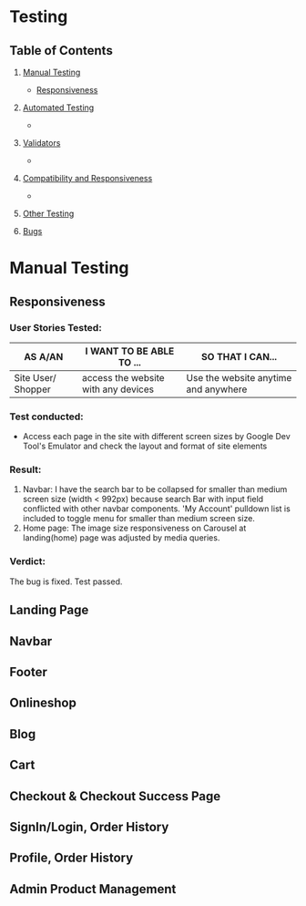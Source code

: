 # Testing
## Table of Contents

1. [Manual Testing](#)
    - [Responsiveness](#responsiveness)

2. [Automated Testing](#)
    - [](#)

3. [Validators](#)
    - [](#)

4. [Compatibility and Responsiveness](#)
    - [](#)

5. [Other Testing](#)

6. [Bugs](#)


# Manual Testing
## Responsiveness
### User Stories Tested:
| AS A/AN     | I WANT TO BE ABLE TO ... | SO THAT I CAN... | 
| ----------- | ----------- | ----------- | 
| Site User/ Shopper | access the website with any devices | Use the website anytime and anywhere |
### Test conducted:
- Access each page in the site with different screen sizes by Google Dev Tool's Emulator and check the layout and format of site elements
### Result:
1. Navbar: I have the search bar to be collapsed for smaller than medium screen size (width < 992px) because search Bar with input field conflicted with other navbar components. 
'My Account' pulldown list is included to toggle menu for smaller than medium screen size.
2. Home page: The image size responsiveness on Carousel at landing(home) page was adjusted by media queries.
### Verdict:
The bug is fixed. Test passed.

## Landing Page


## Navbar


## Footer


## Onlineshop


## Blog


## Cart


## Checkout & Checkout Success Page


## SignIn/Login, Order History

## Profile, Order History


## Admin Product Management
